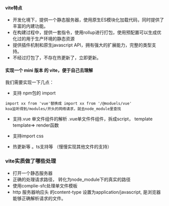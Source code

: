 #### vite特点
- 开发化境下，提供一个静态服务器，使用原生ES模块化加载代码，同时提供了丰富的内建功能。
- 在构建过程中，提供一套指令，使用rollup进行打包，使用预配置可以生成优化过的用于生产环境的静态资源
- 提供插件机制和原生javascript API，拥有强大的扩展能力，完整的类型支持。
- 不经过打包了，不存在热更新了，立即更新。

#### 实现一个 mini 版本 的 vite，便于自己去理解
我们需要实现一下几点：
- 支持 npm包的 import
```
import xx from 'vue'替换成 import xx from '/@moduels/vue'
koa监听得到/modules/开头的网络请求，就去node_module里查找
```
- 支持.vue 单文件组件的解析
.vue单文件件组件，拆成script， template
 template=> render函数 

 -  支持import css
 - 热更新等 。ts支持等 （慢慢实现其他文件的支持）

### vite实质做了哪些处理

- 打开一个静态服务器
- 正确的处理请求路径， 转化为node_module下的真实的路径
- 使用complie-sfc处理单文件模板
- http 服务器响应头 的content-type 设置为application/javascript, 是浏览器能够正确解析请求的文件。